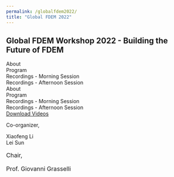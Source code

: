 ```yaml
---
permalink: /globalfdem2022/
title: "Global FDEM 2022"
---
```



<html lang="en-US">
<head>

<style id='wp-block-library-inline-css' type='text/css'>
.has-text-align-justify{text-align:justify;}
</style>

<link rel='stylesheet' id='jetpack-videopress-video-block-view-css' href='https://geogroup.utoronto.ca/wp-content/plugins/jetpack/jetpack_vendor/automattic/jetpack-videopress/build/block-editor/blocks/video/view.css?minify=false&#038;ver=34ae973733627b74a14e' type='text/css' media='all' />
<link rel='stylesheet' id='mediaelement-css' href='https://geogroup.utoronto.ca/wp-includes/js/mediaelement/mediaelementplayer-legacy.min.css?ver=4.2.17' type='text/css' media='all' />
<link rel='stylesheet' id='wp-mediaelement-css' href='https://geogroup.utoronto.ca/wp-includes/js/mediaelement/wp-mediaelement.min.css?ver=f81a5620b690f741ad6603034aa327ff' type='text/css' media='all' />
<link rel='stylesheet' id='classic-theme-styles-css' href='https://geogroup.utoronto.ca/wp-includes/css/classic-themes.min.css?ver=f81a5620b690f741ad6603034aa327ff' type='text/css' media='all' />







<link rel='stylesheet' id='eae-css-css' href='https://geogroup.utoronto.ca/wp-content/plugins/addon-elements-for-elementor-page-builder/assets/css/eae.min.css?ver=1.12.5' type='text/css' media='all' />
<link rel='stylesheet' id='font-awesome-4-shim-css' href='https://geogroup.utoronto.ca/wp-content/plugins/elementor/assets/lib/font-awesome/css/v4-shims.min.css?ver=1.0' type='text/css' media='all' />
<link rel='stylesheet' id='font-awesome-5-all-css' href='https://geogroup.utoronto.ca/wp-content/plugins/elementor/assets/lib/font-awesome/css/all.min.css?ver=4.10.3' type='text/css' media='all' />
<link rel='stylesheet' id='vegas-css-css' href='https://geogroup.utoronto.ca/wp-content/plugins/addon-elements-for-elementor-page-builder/assets/lib/vegas/vegas.min.css?ver=2.4.0' type='text/css' media='all' />
<link rel='stylesheet' id='hfe-style-css' href='https://geogroup.utoronto.ca/wp-content/plugins/header-footer-elementor/assets/css/header-footer-elementor.css?ver=1.6.15' type='text/css' media='all' />
<link rel='stylesheet' id='elementor-icons-css' href='https://geogroup.utoronto.ca/wp-content/plugins/elementor/assets/lib/eicons/css/elementor-icons.min.css?ver=5.21.0' type='text/css' media='all' />
<link rel='stylesheet' id='elementor-frontend-css' href='https://geogroup.utoronto.ca/wp-content/plugins/elementor/assets/css/frontend.min.css?ver=3.15.1' type='text/css' media='all' />
<link rel='stylesheet' id='swiper-css' href='https://geogroup.utoronto.ca/wp-content/plugins/elementor/assets/lib/swiper/css/swiper.min.css?ver=5.3.6' type='text/css' media='all' />
<link rel='stylesheet' id='elementor-post-15-css' href='https://geogroup.utoronto.ca/wp-content/uploads/elementor/css/post-15.css?ver=1674190487' type='text/css' media='all' />
<link rel='stylesheet' id='jet-sticky-frontend-css' href='https://geogroup.utoronto.ca/wp-content/plugins/jetsticky-for-elementor/assets/css/jet-sticky-frontend.css?ver=1.0.3' type='text/css' media='all' />
<link rel='stylesheet' id='elementor-global-css' href='https://geogroup.utoronto.ca/wp-content/uploads/elementor/css/global.css?ver=1674190488' type='text/css' media='all' />
<link rel='stylesheet' id='elementor-post-3842-css' href='https://geogroup.utoronto.ca/wp-content/uploads/elementor/css/post-3842.css?ver=1691178390' type='text/css' media='all' />
<link rel='stylesheet' id='fluentform-elementor-widget-css' href='https://geogroup.utoronto.ca/wp-content/plugins/fluentform/assets/css/fluent-forms-elementor-widget.css?ver=5.0.7' type='text/css' media='all' />
<link rel='stylesheet' id='hfe-widgets-style-css' href='https://geogroup.utoronto.ca/wp-content/plugins/header-footer-elementor/inc/widgets-css/frontend.css?ver=1.6.15' type='text/css' media='all' />
<link rel='stylesheet' id='elementor-post-125-css' href='https://geogroup.utoronto.ca/wp-content/uploads/elementor/css/post-125.css?ver=1675736009' type='text/css' media='all' />
<link rel='stylesheet' id='htbbootstrap-css' href='https://geogroup.utoronto.ca/wp-content/plugins/ht-mega-for-elementor/assets/css/htbbootstrap.css?ver=2.2.3' type='text/css' media='all' />
<link rel='stylesheet' id='font-awesome-css' href='https://geogroup.utoronto.ca/wp-content/plugins/elementor/assets/lib/font-awesome/css/font-awesome.min.css?ver=4.7.0' type='text/css' media='all' />
<link rel='stylesheet' id='htmega-animation-css' href='https://geogroup.utoronto.ca/wp-content/plugins/ht-mega-for-elementor/assets/css/animation.css?ver=2.2.3' type='text/css' media='all' />
<link rel='stylesheet' id='htmega-keyframes-css' href='https://geogroup.utoronto.ca/wp-content/plugins/ht-mega-for-elementor/assets/css/htmega-keyframes.css?ver=2.2.3' type='text/css' media='all' />
<link rel='stylesheet' id='widget-for-eventbrite-api-css' href='https://geogroup.utoronto.ca/wp-content/plugins/widget-for-eventbrite-api/frontend/css/frontend.css?ver=5.3.5' type='text/css' media='all' />
<link rel='stylesheet' id='sciencexlite-fonts-css' href='https://fonts.googleapis.com/css?family=Mina%3A400%2C700%7CSlabo+27px%3A400&#038;subset=latin%2Clatin-ext' type='text/css' media='all' />
<link rel='stylesheet' id='bootstrap-css' href='https://geogroup.utoronto.ca/wp-content/themes/science-lite-CHILD2-TEST/assets/css/bootstrap.min.css?ver=3.3.2' type='text/css' media='all' />
<link rel='stylesheet' id='ionicons-min-css' href='https://geogroup.utoronto.ca/wp-content/themes/science-lite-CHILD2-TEST/assets/css/ionicons.min.css?ver=2.0.0' type='text/css' media='all' />
<link rel='stylesheet' id='animate-min-css' href='https://geogroup.utoronto.ca/wp-content/themes/science-lite-CHILD2-TEST/assets/css/animate.min.css?ver=1.0.0' type='text/css' media='all' />
<link rel='stylesheet' id='bootstrap-dropdownhover-min-css' href='https://geogroup.utoronto.ca/wp-content/themes/science-lite-CHILD2-TEST/assets/css/bootstrap-dropdownhover.min.css?ver=1.0.0' type='text/css' media='all' />
<link rel='stylesheet' id='sciencexlite-main-css' href='https://geogroup.utoronto.ca/wp-content/themes/science-lite-CHILD2-TEST/assets/css/main.css?ver=1.0.2' type='text/css' media='all' />
<link rel='stylesheet' id='sciencexlite-style-css' href='https://geogroup.utoronto.ca/wp-content/themes/science-lite-CHILD2-TEST/style.css?ver=1.0.7' type='text/css' media='all' />



<meta name="generator" content="Elementor 3.15.1; features: e_dom_optimization, e_optimized_assets_loading, additional_custom_breakpoints; settings: css_print_method-external, google_font-enabled, font_display-auto">


<style type="text/css" id="wp-custom-css">
			.htmega-newsticker-style-7 {
    border: 1px solid #ffffff00;
    overflow: hidden;
}		</style>



</head>

<body data-rsssl=1 class="page-template-default page page-id-3842 page-parent wp-custom-logo ehf-footer ehf-template-science-lite-CHILD2-TEST ehf-stylesheet-science-lite-CHILD2-TEST author-hidden comment-hidden elementor-default elementor-kit-15 elementor-page elementor-page-3842">


<!-- start preloader -->
<!-- / end preloader -->


<div class="site-main">
<div id="page" class="site "> 
	<div class="sciencexlite-content-area">
		<div class="container">
			<div class="row">
			    <div class="col-lg-12">				
<article id="post-3842" class="post-3842 page type-page status-publish hentry">
	<div class="entry-content">
				<div data-elementor-type="wp-page" data-elementor-id="3842" class="elementor elementor-3842">
									<section class="has_eae_slider elementor-section elementor-top-section elementor-element elementor-element-48327b9 elementor-section-boxed elementor-section-height-default elementor-section-height-default" data-id="48327b9" data-element_type="section">
						<div class="elementor-container elementor-column-gap-default">
					<div class="has_eae_slider elementor-column elementor-col-100 elementor-top-column elementor-element elementor-element-bfa74cb" data-id="bfa74cb" data-element_type="column">
			<div class="elementor-widget-wrap elementor-element-populated">
								<div class="elementor-element elementor-element-f9b9ecd elementor-widget elementor-widget-heading" data-id="f9b9ecd" data-element_type="widget" data-widget_type="heading.default">
				<div class="elementor-widget-container">
			<h2 class="elementor-heading-title elementor-size-large">Global FDEM Workshop 2022 - Building the Future of FDEM</h2>		</div>
				</div>
					</div>
		</div>
							</div>
		</section>
				<section class="has_eae_slider elementor-section elementor-top-section elementor-element elementor-element-2209337 elementor-section-boxed elementor-section-height-default elementor-section-height-default" data-id="2209337" data-element_type="section">
						<div class="elementor-container elementor-column-gap-default">
					<div class="has_eae_slider elementor-column elementor-col-100 elementor-top-column elementor-element elementor-element-a2a4a42" data-id="a2a4a42" data-element_type="column">
			<div class="elementor-widget-wrap elementor-element-populated">
								<div class="elementor-element elementor-element-9db5b42 elementor-tabs-view-vertical elementor-widget elementor-widget-tabs" data-id="9db5b42" data-element_type="widget" data-widget_type="tabs.default">
				<div class="elementor-widget-container">
					<div class="elementor-tabs">
			<div class="elementor-tabs-wrapper" role="tablist" >
									<div id="elementor-tab-title-1651" class="elementor-tab-title elementor-tab-desktop-title" aria-selected="true" data-tab="1" role="tab" tabindex="0" aria-controls="elementor-tab-content-1651" aria-expanded="false">About</div>
									<div id="elementor-tab-title-1652" class="elementor-tab-title elementor-tab-desktop-title" aria-selected="false" data-tab="2" role="tab" tabindex="-1" aria-controls="elementor-tab-content-1652" aria-expanded="false">Program</div>
									<div id="elementor-tab-title-1653" class="elementor-tab-title elementor-tab-desktop-title" aria-selected="false" data-tab="3" role="tab" tabindex="-1" aria-controls="elementor-tab-content-1653" aria-expanded="false">Recordings - Morning Session</div>
									<div id="elementor-tab-title-1654" class="elementor-tab-title elementor-tab-desktop-title" aria-selected="false" data-tab="4" role="tab" tabindex="-1" aria-controls="elementor-tab-content-1654" aria-expanded="false">Recordings - Afternoon Session</div>
							</div>
			<div class="elementor-tabs-content-wrapper" role="tablist" aria-orientation="vertical">
									<div class="elementor-tab-title elementor-tab-mobile-title" aria-selected="true" data-tab="1" role="tab" tabindex="0" aria-controls="elementor-tab-content-1651" aria-expanded="false">About</div>
					<div id="elementor-tab-content-1651" class="elementor-tab-content elementor-clearfix" data-tab="1" role="tabpanel" aria-labelledby="elementor-tab-title-1651" tabindex="0" hidden="false"><h3><strong>Welcome Message</strong></h3><p>A workshop designed to bring the evolution of the finite-discrete element method (FEDM) from its beginnings to the latest advancements in this space, all while bridging the gap between industry and academia.</p><p>We will be hosting a series of presentations from leading global FDEM experts covering aspects related hydraulic fracturing in unconventional reservoirs, slope stability in mining, blast modeling, tunneling stability, CCUS, and nuclear storage.</p><p style="margin: 0in;"><span style="font-size: 12.0pt;">All workshop presenters and attendees will also have the opportunity to submit a contribution to a featured journal issue on FDEM that will be published on JRMGE in 2023.</span></p><p style="margin: 0in; -webkit-font-smoothing: antialiased; box-sizing: border-box;"><span style="-webkit-font-smoothing: antialiased; box-sizing: border-box;"><span style="font-size: 12.0pt;"><a style="-webkit-font-smoothing: antialiased; box-sizing: border-box;" title="http://www.jrmge.cn/newscontent-4-135.html" href="https://can01.safelinks.protection.outlook.com/?url=http%3A%2F%2Fwww.jrmge.cn%2Fnewscontent-4-135.html&amp;data=05%7C01%7Caly.abdelaziz%40mail.utoronto.ca%7Ce47608b41833443ed14608dada14d7ad%7C78aac2262f034b4d9037b46d56c55210%7C0%7C0%7C638062080756938392%7CUnknown%7CTWFpbGZsb3d8eyJWIjoiMC4wLjAwMDAiLCJQIjoiV2luMzIiLCJBTiI6Ik1haWwiLCJXVCI6Mn0%3D%7C3000%7C%7C%7C&amp;sdata=Oh0RH6dhnyvj8FSmseOINJH2s7NA4MDh2plaaDijoKw%3D&amp;reserved=0" target="_blank" rel="noopener">http://www.jrmge.cn/newscontent-4-135.html</a></span></span></p></div>
									<div class="elementor-tab-title elementor-tab-mobile-title" aria-selected="false" data-tab="2" role="tab" tabindex="-1" aria-controls="elementor-tab-content-1652" aria-expanded="false">Program</div>
					<div id="elementor-tab-content-1652" class="elementor-tab-content elementor-clearfix" data-tab="2" role="tabpanel" aria-labelledby="elementor-tab-title-1652" tabindex="0" hidden="hidden"><table>
<tbody>
<tr>
<td width="366">Chair Opening Remarks

<strong>Giovanni GRASSELLI &#8211; </strong>University of Toronto</td>
</tr>
<tr>
<td width="366">FDEM: A Historical Perspective

<strong>Antonio MUNJIZA &#8211; </strong>University of Split</td>
</tr>
<tr>
<td width="366">HOSS Development and Applications

<strong>Esteban ROUGIER, Earl KNIGHT &#8211; </strong>Los Alamos National Laboratory</td>
</tr>
<tr>
<td width="366">Y-HFDEM IDE2D/3D – a unique implementation of the combined finite-discrete element method based on GPGPU parallelisation for modelling dynamic fracture of rocks

<strong>Hongyuan LIU, Daisuke FUKUDA &#8211; </strong>University of Tasmania, Hokkaido University</td>
</tr>
<tr>
<td width="366">FDEM GPU Parallel Multiphysics Fracture Analysis Software MultiFracS

<strong>Chengzeng YAN &#8211; </strong>China University of Geosciences, Wuhan</td>
</tr>
<tr>
<td width="366">FDEM modelling in rock mechanics – From academia to industry

<strong>Omid MAHABADI, Andrea LISJAK &#8211; </strong>Geomechanica</td>
</tr>
<tr>
<td width="366">OpenFDEM: a novel object-oriented FDEM kernel for solving multiscale, multiphase and multiphysics problems in rock engineering

<strong>Xiaofeng LI &#8211; </strong>University of Toronto</td>
</tr>
<tr>
<td width="366">Algorithm Aspects of the Combined Finite-Discrete Element Method: An Overview

<strong>Zhou (Alex) LEI &#8211; </strong>Los Alamos National Laboratory</td>
</tr>
<tr>
<td width="366">A fully coupled cryogenic thermo-hydro-mechanical (THM) model for frozen medium: theory and implementation in FDEM

<strong>Lei SUN &#8211; </strong>University of Toronto</td>
</tr>
<tr>
<td width="366">Large deformation process and combined support methods of soft rock tunnel induced by fragment and swelling under high in-situ stresses: an FDEM modelling

<strong>Quansheng LIU &#8211; </strong>Wuhan University</td>
</tr>
<tr>
<td width="366">Chair Closing Remarks

<strong>Giovanni GRASSELLI &#8211; </strong>University of Toronto</td>
</tr>
</tbody>
</table>
<h4 align="center"><a href="https://geogroup.utoronto.ca/wp-content/uploads/2023-Agenda-of-FDEM-2023-University-of-Toronto_V01.pdf" target="_blank" rel="noopener">Download the program and the bios of the speakers here.</a></h4></div>
									<div class="elementor-tab-title elementor-tab-mobile-title" aria-selected="false" data-tab="3" role="tab" tabindex="-1" aria-controls="elementor-tab-content-1653" aria-expanded="false">Recordings - Morning Session</div>
					<div id="elementor-tab-content-1653" class="elementor-tab-content elementor-clearfix" data-tab="3" role="tabpanel" aria-labelledby="elementor-tab-title-1653" tabindex="0" hidden="hidden"><center><strong>Giovanni GRASSELLI</strong> &#8211; Chair Opening Remarks</center><iframe title="Giovanni GRASSELLI" src="https://www.youtube.com/embed/tHHP09UyaRU" width="560" height="315" frameborder="0" allowfullscreen="allowfullscreen"></iframe>
<br>
<br>
<center><strong>Antonio MUNJIZA</strong> &#8211; FDEM: A Historical Perspective</center><iframe loading="lazy" title="Antonio MUNJIZA" src="https://www.youtube.com/embed/rw-Hgv9uxyk" width="560" height="315" frameborder="0" allowfullscreen="allowfullscreen"></iframe>
<br>
<br>
<center><strong>Esteban ROUGIER</strong> &#8211; HOSS Development and Applications</center><iframe loading="lazy" title="Esteban ROUGIER" src="https://www.youtube.com/embed/iRid9M1WCyU" width="560" height="315" frameborder="0" allowfullscreen="allowfullscreen"></iframe>
<br>
<br>
<center><strong>Hongyuan LIU</strong> &#8211; Y-HFDEM IDE2D/3D – a unique implementation of the combined finite-discrete element method based on GPGPU parallelisation for modelling dynamic fracture of rocks</center><iframe loading="lazy" title="Hongyuan LIU" src="https://www.youtube.com/embed/KpS_FGKi6jg" width="560" height="315" frameborder="0" allowfullscreen="allowfullscreen"></iframe>
<br>
<br>
<center><strong>Chengzeng YAN</strong> &#8211; FDEM GPU Parallel Multiphysics Fracture Analysis Software MultiFracS</center><iframe loading="lazy" title="Chengzeng YAN" src="https://www.youtube.com/embed/S-zG5VqtN4U" width="560" height="315" frameborder="0" allowfullscreen="allowfullscreen"></iframe>
<br>
<br>
<center><strong>Omid MAHABADI</strong> &#8211; FDEM modelling in rock mechanics – From academia to industry</center><iframe loading="lazy" title="Omid MAHABADI" src="https://www.youtube.com/embed/rkJS5JF9-ZM" width="560" height="315" frameborder="0" allowfullscreen="allowfullscreen"></iframe></div>
									<div class="elementor-tab-title elementor-tab-mobile-title" aria-selected="false" data-tab="4" role="tab" tabindex="-1" aria-controls="elementor-tab-content-1654" aria-expanded="false">Recordings - Afternoon Session</div>
					<div id="elementor-tab-content-1654" class="elementor-tab-content elementor-clearfix" data-tab="4" role="tabpanel" aria-labelledby="elementor-tab-title-1654" tabindex="0" hidden="hidden"><center><strong>Xiaofeng LI</strong> &#8211; OpenFDEM: a novel object-oriented FDEM kernel for solving multiscale, multiphase and multiphysics problems in rock engineering</center><iframe loading="lazy" title="Xiaofeng LI" src="https://www.youtube.com/embed/ExK0msz5Nn4" width="560" height="315" frameborder="0" allowfullscreen="allowfullscreen"></iframe>
<br>
<br>
<center><strong>Zhou (Alex) LEI</strong> &#8211; Algorithm Aspects of the Combined Finite-Discrete Element Method: An Overview</center><iframe loading="lazy" title="Zhou (Alex) LEI" src="https://www.youtube.com/embed/ie-fxV0ZRSs" width="560" height="315" frameborder="0" allowfullscreen="allowfullscreen"></iframe>
<br>
<br>
<center><strong>Lei Sun</strong> &#8211; A fully coupled cryogenic thermo-hydro-mechanical (THM) model for frozen medium: theory and implementation in FDEM</center><iframe loading="lazy" title="Lei SUN" src="https://www.youtube.com/embed/Y36dGBa75oo" width="560" height="315" frameborder="0" allowfullscreen="allowfullscreen"></iframe>
<br>
<br>
<center><strong>Quansheng LIU</strong> &#8211; Large deformation process and combined support methods of soft rock tunnel induced by fragment and swelling under high in-situ stresses: an FDEM modelling</center><iframe loading="lazy" title="Quansheng LIU" src="https://www.youtube.com/embed/OixSjclumcY" width="560" height="315" frameborder="0" allowfullscreen="allowfullscreen"></iframe></div>
							</div>
		</div>
				</div>
				</div>
					</div>
		</div>
							</div>
		</section>
				<section class="has_eae_slider elementor-section elementor-top-section elementor-element elementor-element-84d8785 elementor-section-boxed elementor-section-height-default elementor-section-height-default" data-id="84d8785" data-element_type="section">
						<div class="elementor-container elementor-column-gap-default">
					<div class="has_eae_slider elementor-column elementor-col-33 elementor-top-column elementor-element elementor-element-28434d5" data-id="28434d5" data-element_type="column">
			<div class="elementor-widget-wrap elementor-element-populated">
								<div class="elementor-element elementor-element-515947d elementor-align-center elementor-widget elementor-widget-button" data-id="515947d" data-element_type="widget" data-widget_type="button.default">
				<div class="elementor-widget-container">
					<div class="elementor-button-wrapper">
			<a class="elementor-button elementor-button-link elementor-size-lg" href="https://geogroup.utoronto.ca/global-fdem-2022/global-fdem-2022-download-page">
						<span class="elementor-button-content-wrapper">
						<span class="elementor-button-text">Download Videos</span>
		</span>
					</a>
		</div>
				</div>
				</div>
					</div>
		</div>
				<div class="has_eae_slider elementor-column elementor-col-33 elementor-top-column elementor-element elementor-element-ec0bde8" data-id="ec0bde8" data-element_type="column">
			<div class="elementor-widget-wrap elementor-element-populated">
								<div class="elementor-element elementor-element-2f060af elementor-widget elementor-widget-text-editor" data-id="2f060af" data-element_type="widget" data-widget_type="text-editor.default">
				<div class="elementor-widget-container">
							<p>Co-organizer,</p><p>Xiaofeng Li<br />Lei Sun</p>						</div>
				</div>
					</div>
		</div>
				<div class="has_eae_slider elementor-column elementor-col-33 elementor-top-column elementor-element elementor-element-896af1f" data-id="896af1f" data-element_type="column">
			<div class="elementor-widget-wrap elementor-element-populated">
								<div class="elementor-element elementor-element-4c29d57 elementor-widget elementor-widget-text-editor" data-id="4c29d57" data-element_type="widget" data-widget_type="text-editor.default">
				<div class="elementor-widget-container">
							<p style="font-size: 16.184px;" align="left">Chair,</p><p style="font-size: 16.184px;">Prof. Giovanni Grasselli</p>						</div>
				</div>
					</div>
		</div>
							</div>
		</section>
							</div>
			</div><!-- .entry-content -->

</article><!-- #post-3842 -->
				</div>
			</div>
        </div>
	</div>
	</div><!-- #page -->
	
</body>
</html> 

<!--
Performance optimized by W3 Total Cache. Learn more: https://www.boldgrid.com/w3-total-cache/

Page Caching using disk: enhanced 

Served from: geogroup.utoronto.ca @ 2023-08-06 06:11:01 by W3 Total Cache
-->